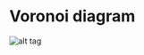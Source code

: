 # Voronoi diagram

![alt tag](https://raw.githubusercontent.com/signal2564/voroni-shooter/master/voronoi.gif)
